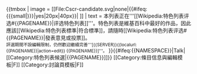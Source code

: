 {{tmbox
| image = [[File:Cscr-candidate.svg|none|{{#ifeq:{{{small|}}}|yes|20px|40px}}| ]]
| text = 本列表正在'''[[Wikipedia:特色列表评选#{{PAGENAME}}|评选特色列表]]'''。特色列表是維基百科中最好的作品，因此應該[[Wikipedia:特色列表標準|符合標準]]，請隨時[[Wikipedia:特色列表评选#{{PAGENAME}}|發表意見或投票]]。<br><small>評選期間不設編輯限制，仍然歡迎繼續完善<span class="plainlinksneverexpand">'''[{{SERVER}}{{localurl:{{PAGENAME}}|action=edit}} {{PAGENAME}}]'''</span>。</small>
}}<includeonly>{{#ifeq:{{NAMESPACE}}|Talk|[[Category:特色列表候選|{{PAGENAME}}]]}}</includeonly><noinclude>
[[Category:條目信息與編輯模板|F]]
[[Category:討論頁模板|F]]
</noinclude>